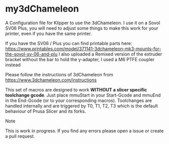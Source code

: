 # my3dChameleon

A Configuration file for Klipper to use the 3dChameleon.
I use it on a Sovol SV06 Plus, you will need to adjust some things to make this work for your printer, even if you have the same printer.

If you have the SV06 / Plus you can find printable parts here:
https://www.printables.com/model/371141-3dchameleon-mk3-mounts-for-the-sovol-sv-06-and-plu
I also uploaded a Remixed version of the extruder bracket without the bar to hold the y-adapter, I used a M6 PTFE coupler instead

Please follow the instructions of 3dChameleon from https://www.3dchameleon.com/instructions


This set of macros are designed to work **WITHOUT a slicer specific toolchange gcode**. 
Just place mmuStart in your Start-Gcode and mmuEnd in the End-Gcode (or to your corresponding macros).
Toolchanges are handled internally and are triggered by T0, T1, T2, T3 which is the default behaviour of Prusa Slicer and its forks. 

>[!NOTE]
>This is work in progress. If you find any errors please open a issue or create a pull request.



